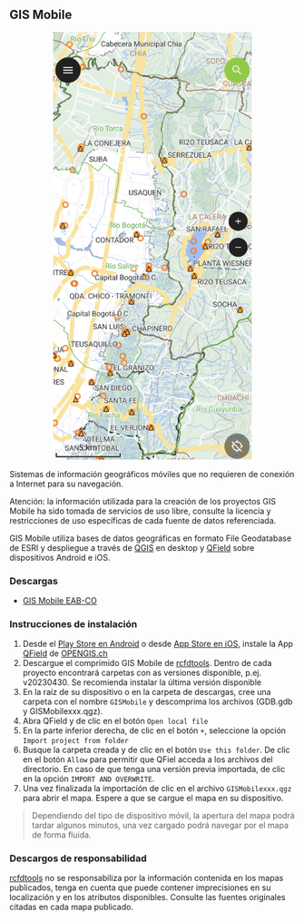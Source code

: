 ## GIS Mobile

<div align="center">
  <img alt="GISMobile" src=".graph/QField_MapView.png" width="350px"><br>  
</div>

Sistemas de información geográficos móviles que no requieren de conexión a Internet para su navegación. 

Atención: la información utilizada para la creación de los proyectos GIS Mobile ha sido tomada de servicios de uso libre, consulte la licencia y restricciones de uso específicas de cada fuente de datos referenciada.

GIS Mobile utiliza bases de datos geográficas en formato File Geodatabase de ESRI y despliegue a través de [QGIS](https://qgis.org/) en desktop y [QField](https://github.com/opengisch/QField) sobre dispositivos Android e iOS.


### Descargas

* [GIS Mobile EAB-CO](GISMobile_EAB_CO)


### Instrucciones de instalación

1. Desde el [Play Store en Android](https://play.google.com/) o desde [App Store en iOS](https://www.apple.com/co/app-store/), instale la App [QField](https://play.google.com/store/search?q=qfield&c=apps) de [OPENGIS.ch](https://qfield.org/) 
2. Descargue el comprimido GIS Mobile de [rcfdtools](https://github.com/rcfdtools). Dentro de cada proyecto encontrará carpetas con as versiones disponible, p.ej. v20230430. Se recomienda instalar la última versión disponible
3. En la raíz de su dispositivo o en la carpeta de descargas, cree una carpeta con el nombre `GISMobile` y descomprima los archivos (GDB.gdb y GISMobilexxx.qgz).
4. Abra QField y de clic en el botón `Open local file`
5. En la parte inferior derecha, de clic en el botón `+`, seleccione la opción `Import project from folder`
6. Busque la carpeta creada y de clic en el botón `Use this folder`. De clic en el botón `Allow` para permitir que QFiel acceda a los archivos del directorio. En caso de que tenga una versión previa importada, de clic en la opción `IMPORT AND OVERWRITE`.
7. Una vez finalizada la importación de clic en el archivo `GISMobilexxx.qgz` para abrir el mapa. Espere a que se cargue el mapa en su dispositivo.

> Dependiendo del tipo de dispositivo móvil, la apertura del mapa podrá tardar algunos minutos, una vez cargado podrá navegar por el mapa de forma fluida.


### Descargos de responsabilidad

[rcfdtools](https://github.com/rcfdtools) no se responsabiliza por la información contenida en los mapas publicados, tenga en cuenta que puede contener imprecisiones en su localización y en los atributos disponibles. Consulte las fuentes originales citadas en cada mapa publicado. 
